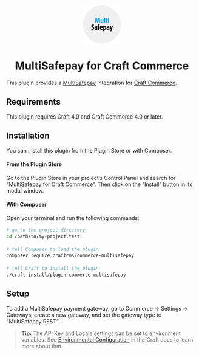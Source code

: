 <p align="center"><img src="./src/icon.svg" width="100" height="100" alt="MultiSafepay for Craft Commerce icon"></p>

<h1 align="center">MultiSafepay for Craft Commerce</h1>

This plugin provides a [MultiSafepay](https://www.multisafepay.com/) integration for [Craft Commerce](https://craftcms.com/commerce).

## Requirements

This plugin requires Craft 4.0 and Craft Commerce 4.0 or later.

## Installation

You can install this plugin from the Plugin Store or with Composer.

#### From the Plugin Store

Go to the Plugin Store in your project’s Control Panel and search for “MultiSafepay for Craft Commerce”. Then click on the “Install” button in its modal window.

#### With Composer

Open your terminal and run the following commands:

```bash
# go to the project directory
cd /path/to/my-project.test

# tell Composer to load the plugin
composer require craftcms/commerce-multisafepay

# tell Craft to install the plugin
./craft install/plugin commerce-multisafepay
```

## Setup

To add a MultiSafepay payment gateway, go to Commerce → Settings → Gateways, create a new gateway, and set the gateway type to “MultiSafepay REST”.

> **Tip:** The API Key and Locale settings can be set to environment variables. See [Environmental Configuration](https://docs.craftcms.com/v3/config/environments.html) in the Craft docs to learn more about that.
